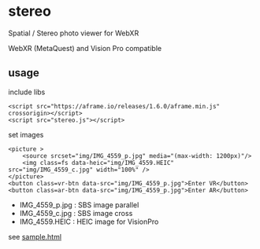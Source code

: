 # stereo
Spatial / Stereo photo viewer for WebXR 

WebXR (MetaQuest) and Vision Pro compatible

## usage

include libs 

```
<script src="https://aframe.io/releases/1.6.0/aframe.min.js" crossorigin></script>
<script src="stereo.js"></script>
```

set images

```
<picture >
	<source srcset="img/IMG_4559_p.jpg" media="(max-width: 1200px)"/>
	<img class=fs data-heic="img/IMG_4559.HEIC" src="img/IMG_4559_c.jpg" width="100%" />
</picture>
<button class=vr-btn data-src="img/IMG_4559_p.jpg">Enter VR</button>
<button class=ar-btn data-src="img/IMG_4559_p.jpg">Enter AR</button>
```

 - IMG_4559_p.jpg  :  SBS image parallel 
 - IMG_4559_c.jpg  :  SBS image cross 
 - IMG_4559.HEIC   :  HEIC image for VisionPro  

see [sample.html](https://wakufactory.github.io/stereo/sample.html)
